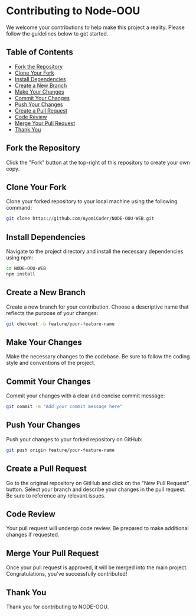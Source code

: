 # Contributing to Node-OOU

We welcome your contributions to help make this project a reality. Please follow the guidelines below to get started.

## Table of Contents

- [Fork the Repository](#fork-the-repository)
- [Clone Your Fork](#clone-your-fork)
- [Install Dependencies](#install-dependencies)
- [Create a New Branch](#create-a-new-branch)
- [Make Your Changes](#make-your-changes)
- [Commit Your Changes](#commit-your-changes)
- [Push Your Changes](#push-your-changes)
- [Create a Pull Request](#create-a-pull-request)
- [Code Review](#code-review)
- [Merge Your Pull Request](#merge-your-pull-request)
- [Thank You](#thank-you)

## Fork the Repository

Click the "Fork" button at the top-right of this repository to create your own copy.

## Clone Your Fork

Clone your forked repository to your local machine using the following command:

```bash
git clone https://github.com/AyomiCoder/NODE-OOU-WEB.git
```

## Install Dependencies

Navigate to the project directory and install the necessary dependencies using npm:

```bash
cd NODE-OOU-WEB
npm install
```

## Create a New Branch

Create a new branch for your contribution. Choose a descriptive name that reflects the purpose of your changes:

```bash
git checkout -b feature/your-feature-name
```

## Make Your Changes

Make the necessary changes to the codebase. Be sure to follow the coding style and conventions of the project.

## Commit Your Changes

Commit your changes with a clear and concise commit message:

```bash
git commit -m "Add your commit message here"
```

## Push Your Changes

Push your changes to your forked repository on GitHub:

```bash
git push origin feature/your-feature-name
```

## Create a Pull Request

Go to the original repository on GitHub and click on the "New Pull Request" button. Select your branch and describe your changes in the pull request. Be sure to reference any relevant issues.

## Code Review

Your pull request will undergo code review. Be prepared to make additional changes if requested.

## Merge Your Pull Request

Once your pull request is approved, it will be merged into the main project. Congratulations, you've successfully contributed!

## Thank You

Thank you for contributing to NODE-OOU.
